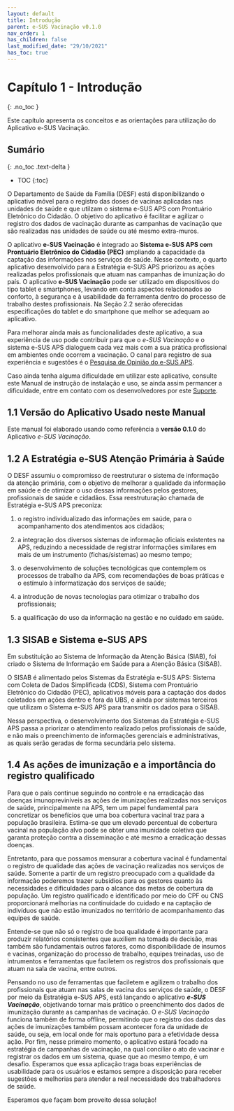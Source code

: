 ```yaml
---
layout: default
title: Introdução
parent: e-SUS Vacinação v0.1.0
nav_order: 1
has_children: false
last_modified_date: "29/10/2021"
has_toc: true
---
```


# Capítulo 1 - Introdução
{: .no_toc }

Este capítulo apresenta os conceitos e as orientações para utilização do Aplicativo e-SUS Vacinação.

## Sumário
{: .no_toc .text-delta }

- TOC
{:toc}

O Departamento de Saúde da Família (DESF) está disponibilizando o aplicativo móvel para o registro das doses de vacinas aplicadas nas unidades de saúde e que utilzam o sistema e-SUS APS com Prontuário Eletrônico do Cidadão. O objetivo do aplicativo é facilitar e agilizar o registro dos dados de vacinação durante as campanhas de vacinação que são realizadas nas unidades de saúde ou até mesmo extra-muros. 

O aplicativo **e-SUS Vacinação** é integrado ao **Sistema e-SUS APS com Prontuário Eletrônico do Cidadão (PEC)** ampliando a capacidade da captação das informações nos serviços de saúde. Nesse contexto, o quarto aplicativo desenvolvido para a Estratégia e-SUS APS priorizou as ações realizadas pelos profissionais que atuam nas campanhas de imunização do país. O aplicativo **e-SUS Vacinação** pode ser utilizado em dispositivos do tipo tablet e smartphones, levando em conta aspectos relacionados ao conforto, à segurança e à usabilidade da ferramenta dentro do processo de trabalho destes profissionais. Na Seção 2.2 serão oferecidas especificações do tablet e do smartphone que melhor se adequam ao aplicativo.

Para melhorar ainda mais as funcionalidades deste aplicativo, a sua experiência de uso pode contribuir para que o *e-SUS Vacinação* e o sistema e-SUS APS dialoguem cada vez mais com a sua prática profissional em ambientes onde ocorrem a vacinação. O canal para registro de sua experiência e sugestões é o [Pesquisa de Opinião do e-SUS APS](http://sisaps.saude.gov.br/pesquisa/).

Caso ainda tenha alguma dificuldade em utilizar este aplicativo, consulte este Manual de instrução de instalação e uso, se ainda assim permancer a dificuldade, entre em contato com os desenvolvedores por este [Suporte](http://esusaps.bridge.ufsc.br/support/login).


## 1.1 Versão do Aplicativo Usado neste Manual

Este manual foi elaborado usando como referência a **versão 0.1.0** do Aplicativo *e-SUS Vacinação*. 

## 1.2 A Estratégia e-SUS Atenção Primária à Saúde

O DESF assumiu o compromisso de reestruturar o sistema de informação da atenção primária, com o objetivo de melhorar a qualidade da informação em saúde e de otimizar o uso dessas informações pelos gestores, profissionais de saúde e cidadãos. Essa reestruturação chamada de Estratégia e-SUS APS preconiza:

1.  o registro individualizado das informações em saúde, para o acompanhamento dos atendimentos aos cidadãos;

2.  a integração dos diversos sistemas de informação oficiais existentes na APS, reduzindo a necessidade de registrar informações similares em mais de um instrumento (fichas/sistemas) ao mesmo tempo;

3.  o desenvolvimento de soluções tecnológicas que contemplem os processos de trabalho da APS, com recomendações de boas práticas e o estímulo à informatização dos serviços de saúde;

4.  a introdução de novas tecnologias para otimizar o trabalho dos profissionais;

5.  a qualificação do uso da informação na gestão e no cuidado em saúde.

## 1.3 SISAB e Sistema e-SUS APS

Em substituição ao Sistema de Informação da Atenção Básica (SIAB), foi criado o Sistema de Informação em Saúde para a Atenção Básica (SISAB).

O SISAB é alimentado pelos Sistemas da Estratégia e-SUS APS: Sistema com Coleta de Dados Simplificada (CDS), Sistema com Prontuário Eletrônico do Cidadão (PEC), aplicativos móveis para a captação dos dados coletados em ações dentro e fora da UBS, e
 ainda por sistemas terceiros que utilizam o Sistema e-SUS APS para transmitir os dados para o SISAB.

Nessa perspectiva, o desenvolvimento dos Sistemas da Estratégia e-SUS APS passa a priorizar o atendimento realizado pelos profissionais de saúde, e não mais o preenchimento de informações gerenciais e administrativas, as quais serão geradas de forma secundária pelo sistema.

## 1.4 As ações de imunização e a importância do registro qualificado

Para que o país continue seguindo no controle e na erradicação das doenças imunopreviníveis as ações de imunizações realizadas nos serviços de saúde, principalmente na APS, tem um papel fundamental para concretizar os benefícios que uma boa cobertura vacinal traz para a população brasileira. Estima-se que um elevado percentual de cobertura vacinal na população alvo pode se obter uma imunidade coletiva que garanta proteção contra a disseminação e até mesmo a erradicação dessas doenças. 

Entretanto, para que possamos mensurar a cobertura vacinal é fundamental o registro de qualidade das ações de vacinação realizadas nos serviços de saúde. Somente a partir de um registro preocupado com a qualidade da informação poderemos trazer subsídios para os gestores quanto às necessidades e dificuldades para o alcance das metas de cobertura da população. Um registro qualificado e identificado por meio do CPF ou CNS proporcionará melhorias na continuidade do cuidado e na captação de indivíduos que não estão imunizados no território de acompanhamento das equipes de saúde. 

Entende-se que não só o registro de boa qualidade é importante para produzir relatórios consistentes que auxiliem na tomada de decisão, mas também são fundamentais outros fatores, como disponibilidade de insumos e vacinas, organização do processo de trabalho, equipes treinadas, uso de intrumentos e ferramentas que faciletem os registros dos profissionais que atuam na sala de vacina, entre outros. 

Pensando no uso de ferramentas que faciletem e agilizem o trabalho dos profissionais que atuam nas salas de vacina dos serviços de saúde, o DESF por meio da Estratégia e-SUS APS, está lançando o aplicativo ***e-SUS Vacinação***, objetivando tornar mais prático o preenchimento dos dados de imunização durante as campanhas de vacinação.  O *e-SUS Vacinação* funciona também de forma offline, permitindo que o registro dos dados das ações de imunizações também possam acontecer fora da unidade de saúde, ou seja, em local onde for mais oportuno para a efetividade dessa ação. Por fim, nesse primeiro momento, o aplicativo estará focado na estratégia de campanhas de vacinação, na qual conciliar o ato de vacinar e registrar os dados em um sistema, quase que ao mesmo tempo, é um desafio. Esperamos que essa aplicação traga boas experiências de usabilidade para os usuários e estamos sempre a disposição para receber sugestões e melhorias para atender a real necessidade dos trabalhadores de saúde. 

Esperamos que façam bom proveito dessa solução! 


